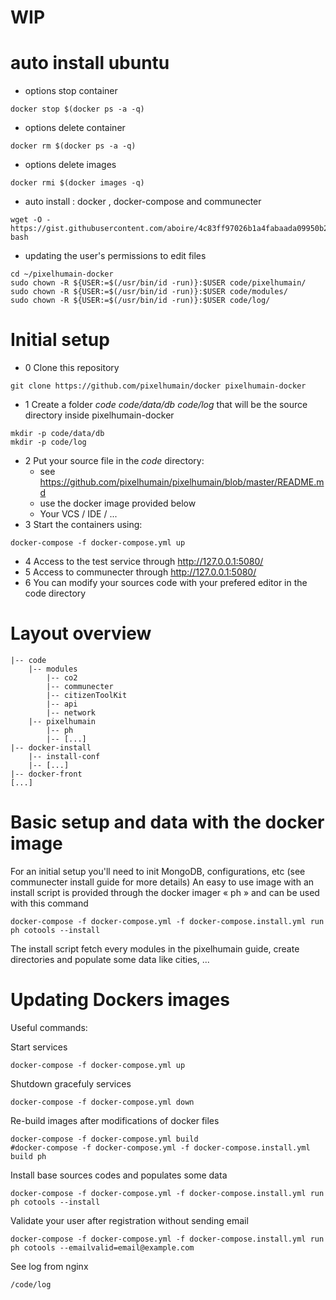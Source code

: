 # WIP

# auto install ubuntu

* options stop container
```
docker stop $(docker ps -a -q)
```
* options delete container
```
docker rm $(docker ps -a -q)
```
* options delete images
```
docker rmi $(docker images -q)
```

* auto install : docker , docker-compose and communecter
```
wget -O - https://gist.githubusercontent.com/aboire/4c83ff97026b1a4fabaada09950b2fc8/raw/install.sh| bash
```
* updating the user's permissions to edit files
```
cd ~/pixelhumain-docker
sudo chown -R ${USER:=$(/usr/bin/id -run)}:$USER code/pixelhumain/
sudo chown -R ${USER:=$(/usr/bin/id -run)}:$USER code/modules/
sudo chown -R ${USER:=$(/usr/bin/id -run)}:$USER code/log/
```
# Initial setup
* 0 Clone this repository
```
git clone https://github.com/pixelhumain/docker pixelhumain-docker
```
* 1 Create a folder *code* *code/data/db* *code/log* that will be the source directory inside pixelhumain-docker
```
mkdir -p code/data/db
mkdir -p code/log
```
* 2 Put your source file in the *code* directory:
    - see https://github.com/pixelhumain/pixelhumain/blob/master/README.md
    - use the docker image provided below
    - Your VCS / IDE / ...
* 3 Start the containers using:
```
docker-compose -f docker-compose.yml up
```
* 4 Access to the test service through http://127.0.0.1:5080/
* 5 Access to communecter through http://127.0.0.1:5080/
* 6 You can modify your sources code with your prefered editor in the code directory

# Layout overview

```
|-- code
    |-- modules
        |-- co2
        |-- communecter
        |-- citizenToolKit
        |-- api
        |-- network
    |-- pixelhumain
        |-- ph
        |-- [...]
|-- docker-install
    |-- install-conf
    |-- [...]
|-- docker-front
[...]
```

# Basic setup and data with the docker image
  For an initial setup you'll need to init MongoDB, configurations, etc (see
  communecter install guide for more details)
  An easy to use image with an install script is provided through the docker
  imager « ph » and can be used with this command
```
docker-compose -f docker-compose.yml -f docker-compose.install.yml run ph cotools --install
```
  The install script fetch every modules in the pixelhumain guide, create directories
  and populate some data like cities, ...

# Updating Dockers images
Useful commands:

Start services
```
docker-compose -f docker-compose.yml up
```
Shutdown gracefuly services
```
docker-compose -f docker-compose.yml down
```
Re-build images after modifications of docker files
```
docker-compose -f docker-compose.yml build
#docker-compose -f docker-compose.yml -f docker-compose.install.yml build ph
```
Install base sources codes and populates some data
```
docker-compose -f docker-compose.yml -f docker-compose.install.yml run ph cotools --install
```
Validate your user after registration without sending email
```
docker-compose -f docker-compose.yml -f docker-compose.install.yml run ph cotools --emailvalid=email@example.com 
```
See log from nginx
```
/code/log
```
